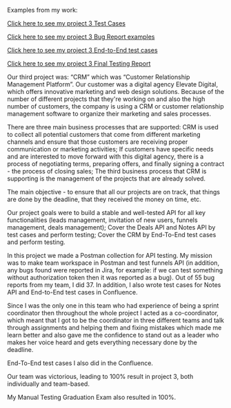 Examples from my work:

[Click here to see my project 3 Test Cases](https://acrobat.adobe.com/id/urn:aaid:sc:EU:174a86b8-d315-4296-9431-92361e4716fc)

[Click here to see my project 3 Bug Report examples](https://acrobat.adobe.com/id/urn:aaid:sc:EU:e0290501-f593-4815-ae8a-5c533288f66a)

[Click here to see my project 3 End-to-End test cases](https://acrobat.adobe.com/id/urn:aaid:sc:EU:f51f8428-325b-45ee-b1fa-73772414a113)

[Click here to see my project 3 Final Testing Report](https://acrobat.adobe.com/id/urn:aaid:sc:EU:6b6f4cec-0b79-4b28-bdf2-cc1ca16efb97)

Our third project was: “CRM” which was “Customer Relationship Management Platform”. Our customer was a digital agency Elevate Digital, which offers innovative marketing and web design solutions. Because of the number of different projects that they're working on and also the high number of customers, the company is using a CRM or customer relationship management software to organize their marketing and sales processes.

There are three main business processes that are supported: CRM is used to collect all potential customers that come from different marketing channels and ensure that those customers are receiving proper communication or marketing activities; If customers have specific needs and are interested to move forward with this digital agency, there is a process of negotiating terms, preparing offers, and finally signing a contract - the process of closing sales; The third business process that CRM is supporting is the management of the projects that are already solved.

The main objective - to ensure that all our projects are on track, that things are done by the deadline, that they received the money on time, etc.

Our project goals were to build a stable and well-tested API for all key functionalities (leads management, invitation of new users, funnels management, deals management); Cover the Deals API and Notes API by test cases and perform testing; Cover the CRM by End-To-End test cases and perform testing.

In this project we made a Postman collection for API testing. My mission was to make team workspace in Postman and test funnels API (in addition, any bugs found were reported in Jira, for example: if we can test something without authorization token then it was reported as a bug). Out of 55 bug reports from my team, I did 37. In addition, I also wrote test cases for Notes API and End-to-End test cases in Confluence.

Since I was the only one in this team who had experience of being a sprint coordinator then throughout the whole project I acted as a co-coordinator, which meant that I got to be the coordinator in three different teams and talk through assignments and helping them and fixing mistakes which made me learn better and also gave me the confidence to stand out as a leader who makes her voice heard and gets everything necessary done by the deadline.

End-To-End test cases I also did in the Confluence.

Our team was victorious, leading to 100% result in project 3, both individually and team-based.

My Manual Testing Graduation Exam also resulted in 100%.
